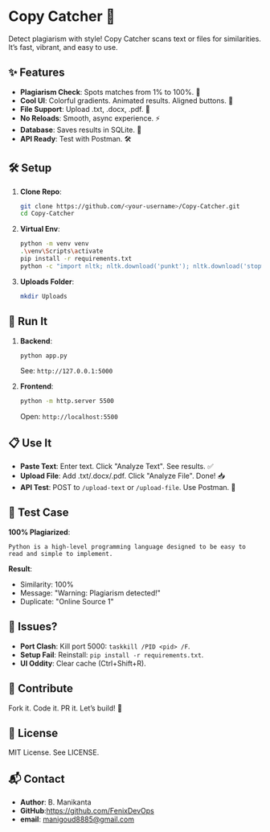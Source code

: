 # Copy Catcher 📝

Detect plagiarism with style! Copy Catcher scans text or files for similarities. It’s fast, vibrant, and easy to use.

## ✨ Features

- **Plagiarism Check**: Spots matches from 1% to 100%. 🎯
- **Cool UI**: Colorful gradients. Animated results. Aligned buttons. 🌈
- **File Support**: Upload .txt, .docx, .pdf. 📄
- **No Reloads**: Smooth, async experience. ⚡
- **Database**: Saves results in SQLite. 💾
- **API Ready**: Test with Postman. 🛠️

## 🛠️ Setup

1. **Clone Repo**:

   ```bash
   git clone https://github.com/<your-username>/Copy-Catcher.git
   cd Copy-Catcher
   ```

2. **Virtual Env**:

   ```bash
   python -m venv venv
   .\venv\Scripts\activate
   pip install -r requirements.txt
   python -c "import nltk; nltk.download('punkt'); nltk.download('stopwords')"
   ```

3. **Uploads Folder**:

   ```bash
   mkdir Uploads
   ```

## 🚀 Run It

1. **Backend**:

   ```bash
   python app.py
   ```

   See: `http://127.0.0.1:5000`

2. **Frontend**:

   ```bash
   python -m http.server 5500
   ```

   Open: `http://localhost:5500`

## 📋 Use It

- **Paste Text**: Enter text. Click "Analyze Text". See results. ✅
- **Upload File**: Add .txt/.docx/.pdf. Click "Analyze File". Done! 📥
- **API Test**: POST to `/upload-text` or `/upload-file`. Use Postman. 🔌

## 🧪 Test Case

**100% Plagiarized**:

```
Python is a high-level programming language designed to be easy to read and simple to implement.
```

**Result**:

- Similarity: 100%
- Message: "Warning: Plagiarism detected!"
- Duplicate: "Online Source 1"

## 🐛 Issues?

- **Port Clash**: Kill port 5000: `taskkill /PID <pid> /F`.
- **Setup Fail**: Reinstall: `pip install -r requirements.txt`.
- **UI Oddity**: Clear cache (Ctrl+Shift+R).

## 🤝 Contribute

Fork it. Code it. PR it. Let’s build! 🚀

## 📜 License

MIT License. See LICENSE.

## 📬 Contact

- **Author**: B. Manikanta
- **GitHub**:https://github.com/FenixDevOps
- **email**: manigoud8885@gmail.com

